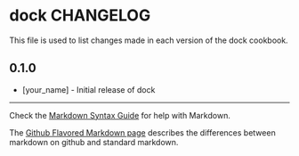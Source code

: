# dock CHANGELOG

This file is used to list changes made in each version of the dock cookbook.

## 0.1.0
- [your_name] - Initial release of dock

- - -
Check the [Markdown Syntax Guide](http://daringfireball.net/projects/markdown/syntax) for help with Markdown.

The [Github Flavored Markdown page](http://github.github.com/github-flavored-markdown/) describes the differences between markdown on github and standard markdown.
